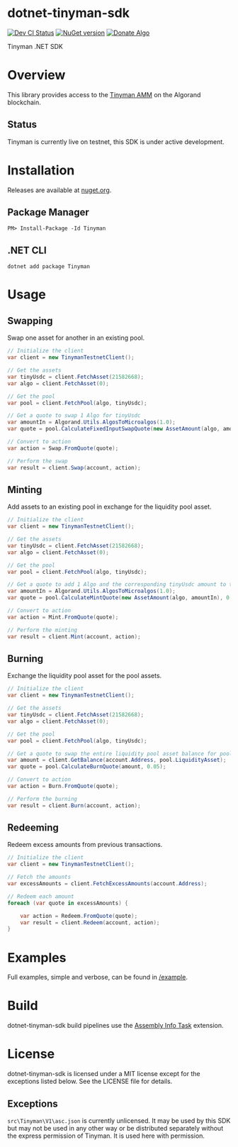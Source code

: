 # dotnet-tinyman-sdk
[![Dev CI Status](https://dev.azure.com/gbo-devops/github-pipelines/_apis/build/status/Tinyman%20Dev%20CI?branchName=develop)](https://dev.azure.com/gbo-devops/github-pipelines/_build/latest?definitionId=1&branchName=develop)
[![NuGet version](https://badge.fury.io/nu/tinyman.svg)](https://badge.fury.io/nu/tinyman)
[![Donate Algo](https://img.shields.io/badge/Donate-ALGO-000000.svg?style=flat)](https://algoexplorer.io/address/EJMR773OGLFAJY5L2BCZKNA5PXLDJOWJK4ED4XDYTYH57CG3JMGQGI25DQ)

Tinyman .NET SDK

# Overview
This library provides access to the [Tinyman AMM](https://docs.tinyman.org/) on the Algorand blockchain.

## Status
Tinyman is currently live on testnet, this SDK is under active development.

# Installation
Releases are available at [nuget.org](https://www.nuget.org/packages/Tinyman/).

## Package Manager
```
PM> Install-Package -Id Tinyman
```

## .NET CLI
```
dotnet add package Tinyman
```

# Usage

## Swapping
Swap one asset for another in an existing pool.

```C#
// Initialize the client
var client = new TinymanTestnetClient();

// Get the assets
var tinyUsdc = client.FetchAsset(21582668);
var algo = client.FetchAsset(0);

// Get the pool
var pool = client.FetchPool(algo, tinyUsdc);

// Get a quote to swap 1 Algo for tinyUsdc
var amountIn = Algorand.Utils.AlgosToMicroalgos(1.0);
var quote = pool.CalculateFixedInputSwapQuote(new AssetAmount(algo, amountIn), 0.05);

// Convert to action
var action = Swap.FromQuote(quote);

// Perform the swap
var result = client.Swap(account, action);
```

## Minting
Add assets to an existing pool in exchange for the liquidity pool asset.

```C#
// Initialize the client
var client = new TinymanTestnetClient();

// Get the assets
var tinyUsdc = client.FetchAsset(21582668);
var algo = client.FetchAsset(0);

// Get the pool
var pool = client.FetchPool(algo, tinyUsdc);

// Get a quote to add 1 Algo and the corresponding tinyUsdc amount to the pool
var amountIn = Algorand.Utils.AlgosToMicroalgos(1.0);
var quote = pool.CalculateMintQuote(new AssetAmount(algo, amountIn), 0.05);

// Convert to action
var action = Mint.FromQuote(quote);

// Perform the minting
var result = client.Mint(account, action);
```

## Burning
Exchange the liquidity pool asset for the pool assets.

```C#
// Initialize the client
var client = new TinymanTestnetClient();

// Get the assets
var tinyUsdc = client.FetchAsset(21582668);
var algo = client.FetchAsset(0);

// Get the pool
var pool = client.FetchPool(algo, tinyUsdc);

// Get a quote to swap the entire liquidity pool asset balance for pooled assets
var amount = client.GetBalance(account.Address, pool.LiquidityAsset);
var quote = pool.CalculateBurnQuote(amount, 0.05);

// Convert to action
var action = Burn.FromQuote(quote);

// Perform the burning
var result = client.Burn(account, action);
```

## Redeeming
Redeem excess amounts from previous transactions.

```C#
// Initialize the client
var client = new TinymanTestnetClient();

// Fetch the amounts
var excessAmounts = client.FetchExcessAmounts(account.Address);

// Redeem each amount
foreach (var quote in excessAmounts) {

	var action = Redeem.FromQuote(quote);
	var result = client.Redeem(account, action);
}
```

# Examples
Full examples, simple and verbose, can be found in [/example](/example).

# Build
dotnet-tinyman-sdk build pipelines use the [Assembly Info Task](https://github.com/BMuuN/vsts-assemblyinfo-task) extension.

# License
dotnet-tinyman-sdk is licensed under a MIT license except for the exceptions listed below. See the LICENSE file for details.

## Exceptions
`src\Tinyman\V1\asc.json` is currently unlicensed. It may be used by this SDK but may not be used in any other way or be distributed separately without the express permission of Tinyman. It is used here with permission.